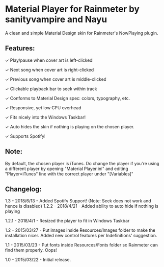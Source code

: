 # Material Player for Rainmeter by sanityvampire and Nayu

A clean and simple Material Design skin for Rainmeter's NowPlaying plugin.  

## Features:

 ✓ Play/pause when cover art is left-clicked

 ✓ Next song when cover art is right-clicked

 ✓ Previous song when cover art is middle-clicked

 ✓ Clickable playback bar to seek within track

 ✓ Conforms to Material Design spec: colors, typography, etc.

 ✓ Responsive, yet low CPU overhead

 ✓ Fits nicely into the Windows Taskbar!

 ✓ Auto hides the skin if nothing is playing on the chosen player.
 
 ✓ Supports Spotify!

 
## Note:

By default, the chosen player is iTunes. Do change the player if you're using a different player by opening "Material Player.ini" and editing "Player=iTunes" line with the correct player under "[Variables]"

## Changelog:
1.3   - 2018/6/13 - Added Spotify Support! (Note: Seek does not work and hence is disabled)
1.2.2 - 2018/4/21 - Added ability to auto hide if nothing is playing

1.2.1 - 2018/4/1 - Resized the player to fit in Windows Taskbar

1.2 - 2015/03/27 - Put images inside Resources/Images folder to make the installation nicer. Added new control features per Indefinitions' suggestion.

1.1 - 2015/03/23 - Put fonts inside Resources/Fonts folder so Rainmeter can find them properly. Oops!

1.0 - 2015/03/22 - Initial release.
